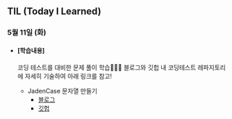 ## TIL (Today I Learned)

### 5월 11일 (화)

- #### [학습내용]
  
  코딩 테스트를 대비한 문제 풀이 학습🧑🏻‍💻
  블로그와 깃헙 내 코딩테스트 레파지토리에 자세히 기술하여 아래 링크를 참고!
  
  - JadenCase 문자열 만들기
    - [블로그](https://green1229.tistory.com/112)
    - [깃헙](https://github.com/GREENOVER/CodingTest/tree/main/JadenCase_문자열_만들기)


